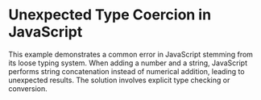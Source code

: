 # Unexpected Type Coercion in JavaScript

This example demonstrates a common error in JavaScript stemming from its loose typing system.  When adding a number and a string, JavaScript performs string concatenation instead of numerical addition, leading to unexpected results. The solution involves explicit type checking or conversion.